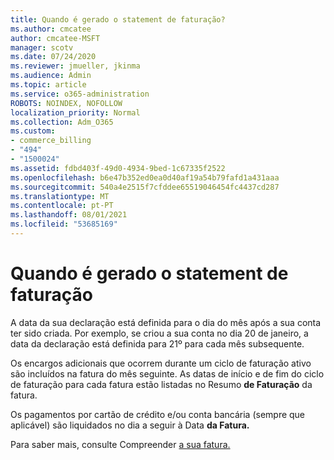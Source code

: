 ```yaml
---
title: Quando é gerado o statement de faturação?
ms.author: cmcatee
author: cmcatee-MSFT
manager: scotv
ms.date: 07/24/2020
ms.reviewer: jmueller, jkinma
ms.audience: Admin
ms.topic: article
ms.service: o365-administration
ROBOTS: NOINDEX, NOFOLLOW
localization_priority: Normal
ms.collection: Adm_O365
ms.custom:
- commerce_billing
- "494"
- "1500024"
ms.assetid: fdbd403f-49d0-4934-9bed-1c67335f2522
ms.openlocfilehash: b6e47b352ed0ea0d40af19a54b79fafd1a431aaa
ms.sourcegitcommit: 540a4e2515f7cfddee65519046454fc4437cd287
ms.translationtype: MT
ms.contentlocale: pt-PT
ms.lasthandoff: 08/01/2021
ms.locfileid: "53685169"
---
```

# <a name="when-is-the-billing-statement-generated"></a>Quando é gerado o statement de faturação

A data da sua declaração está definida para o dia do mês após a sua conta ter sido criada. Por exemplo, se criou a sua conta no dia 20 de janeiro, a data da declaração está definida para 21º para cada mês subsequente.

Os encargos adicionais que ocorrem durante um ciclo de faturação ativo são incluídos na fatura do mês seguinte. As datas de início e de fim do ciclo de faturação para cada fatura estão listadas no Resumo **de Faturação** da fatura.

Os pagamentos por cartão de crédito e/ou conta bancária (sempre que aplicável) são liquidados no dia a seguir à Data **da Fatura.**
  
Para saber mais, consulte Compreender [a sua fatura.](/microsoft-365/commerce/billing-and-payments/understand-your-invoice2)